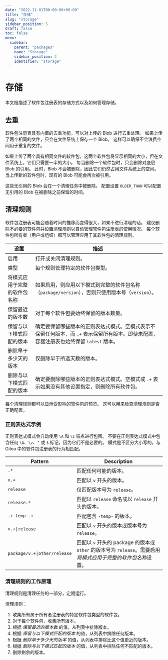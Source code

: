 ```yaml
---
date: "2022-11-01T00:00:00+00:00"
title: "存储"
slug: "storage"
sidebar_position: 5
draft: false
toc: false
menu:
  sidebar:
    parent: "packages"
    name: "Storage"
    sidebar_position: 2
    identifier: "storage"
---
```


# 存储

本文档描述了软件包注册表的存储方式以及如何管理存储。

## 去重

软件包注册表具有内置的去重功能，可以对上传的 Blob 进行去重处理。
如果上传了两个相同的文件，只会在文件系统上保存一个 Blob。
这样可以确保不会浪费空间用于重复的文件。

如果上传了两个具有相同文件的软件包，这两个软件包将显示相同的大小，但在文件系统上，它们只需要一半的大小。
每当删除一个软件包时，只会删除对底层 Blob 的引用。
此时，Blob 不会被删除，因此它们仍然占用文件系统上的空间。
当上传新的软件包时，现有的 Blob 可能会再次被引用。

这些无引用的 Blob 会在一个清理任务中被删除。
配置设置 `OLDER_THAN` 可以配置无引用的 Blob 在被删除之前保留的时间。

## 清理规则

软件包注册表可能会随着时间的推移而变得很大，如果不进行清理的话。
建议删除不必要的软件包并设置清理规则以自动管理软件包注册表的使用情况。
每个软件包所有者（用户或组织）都可以管理应用于其软件包的清理规则。

| 设置                         | 描述                                                                                                                                     |
| ---------------------------- | ---------------------------------------------------------------------------------------------------------------------------------------- |
| 启用                         | 打开或关闭清理规则。                                                                                                                     |
| 类型                         | 每个规则管理特定的软件包类型。                                                                                                           |
| 将模式应用于完整的软件包名称 | 如果启用，则应用以下模式到完整的软件包名称（`package/version`），否则只使用版本号（`version`）。                                         |
| 保留最近的版本数             | 对于每个软件包要始终保留的版本数量。                                                                                                     |
| 保留与以下模式匹配的版本     | 确定要保留哪些版本的正则表达式模式。空模式表示不保留任何版本，而 `.+` 表示保留所有版本。即使未配置，容器注册表也始终保留 `latest` 版本。 |
| 删除早于多少天的版本         | 仅删除早于所选天数的版本。                                                                                                               |
| 删除与以下模式匹配的版本     | 确定要删除哪些版本的正则表达式模式。空模式或 `.+` 表示如果没有其他设置指定，则删除所有软件包。                                           |

每个清理规则都可以显示受影响的软件包的预览。
这可以用来检查清理规则是否正确配置。

### 正则表达式示例

正则表达式模式会自动使用 `\A` 和 `\z` 锚点进行包围。
不要在正则表达式模式中包含任何 `\A`、`\z`、`^` 或 `$` 标记，因为它们不是必要的。
模式是不区分大小写的，与 Gitea 中的软件包注册表的行为相匹配。

| Pattern                      | Description                                                                                                   |
| ---------------------------- | ------------------------------------------------------------------------------------------------------------- |
| `.*`                         | 匹配任何可能的版本。                                                                                          |
| `v.+`                        | 匹配以 `v` 开头的版本。                                                                                       |
| `release`                    | 仅匹配版本号为 `release`。                                                                                    |
| `release.*`                  | 匹配以 `release` 命名或以 `release` 开头的版本。                                                              |
| `.+-temp-.+`                 | 匹配包含 `-temp-` 的版本。                                                                                    |
| `v.+\|release`               | 匹配以 `v` 开头的版本或版本号为 `release`。                                                                   |
| `package/v.+\|other/release` | 匹配以 `v` 开头的 package 的版本或 `other` 的版本号为 `release`。需要启用*将模式应用于完整的软件包名称*设置。 |

### 清理规则的工作原理

清理规则是清理任务的一部分，定期运行。

清理规则：

1. 收集所有属于所有者注册表的特定软件包类型的软件包。
2. 对于每个软件包，收集所有版本。
3. 根据 *保留最近的版本数* 的值，从列表中排除版本。
4. 根据 *保留与以下模式匹配的版本* 的值，从列表中排除任何版本。
5. 根据 *删除早于多少天的版本* 的值，从列表中排除比这个值更近的版本。
6. 根据 *删除与以下模式匹配的版本* 的值，从列表中排除任何不匹配的版本。
7. 删除剩余的版本。
